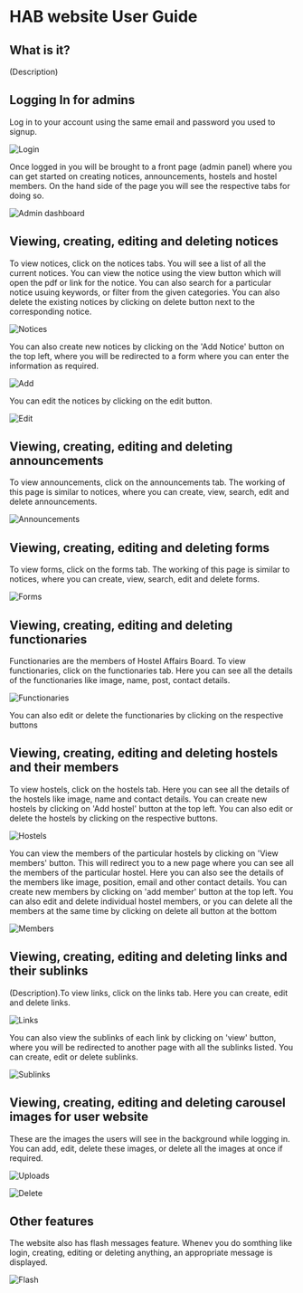 HAB website User Guide
=================

What is it?
-----------

(Description)

Logging In for admins
---------------------

Log in to your account using the same email and password you used to signup.

![Login](/docs/login.png)

Once logged in you will be brought to a front page (admin panel) where you can get started on creating notices, announcements, hostels and hostel members. On the hand side of the page you will see the respective tabs for doing so.

![Admin dashboard](/docs/admin.png)

Viewing, creating, editing and deleting notices
-----------------------------------------------

To view notices, click on the notices tabs. You will see a list of all the current notices. You can view the notice using the view button which will open the pdf or link for the notice. You can also search for a particular notice usuing keywords, or filter from the given categories.
You can also delete the existing notices by clicking on delete button next to the corresponding notice.

![Notices](/docs/notices.png)

You can also create new notices by clicking on the 'Add Notice' button on the top left, where you will be redirected to a form where you can enter the information as required.

![Add](/docs/add.png)

You can edit the notices by clicking on the edit button.

![Edit](/docs/edit.png)


Viewing, creating, editing and deleting announcements
-----------------------------------------------------

To view announcements, click on the announcements tab. The working of this page is similar to notices, where you can create, view, search, edit and delete announcements.

![Announcements](/docs/announcements.png)

Viewing, creating, editing and deleting forms
---------------------------------------------

To view forms, click on the forms tab. The working of this page is similar to notices, where you can create, view, search, edit and delete forms.

![Forms](/docs/forms.png)

Viewing, creating, editing and deleting functionaries
-----------------------------------------------------

Functionaries are the members of Hostel Affairs Board. To view functionaries, click on the functionaries tab. Here you can see all the details of the functionaries like image, name, post, contact details.

![Functionaries](/docs/functionaries.png)

You can also edit or delete the functionaries by clicking on the respective buttons


Viewing, creating, editing and deleting hostels and their members
-----------------------------------------------------------------

To view hostels, click on the hostels tab. Here you can see all the details of the hostels like image, name and contact details. You can create new hostels by clicking on 'Add hostel' button at the top left.
You can also edit or delete the hostels by clicking on the respective buttons.

![Hostels](/docs/hostels.png)

You can view the members of the particular hostels by clicking on 'View members' button. This will redirect you to a new page where you can see all the members of the particular hostel. Here you can also see the details of the members like image, position, email and other contact details. You can create new members by clicking on 'add member' button at the top left.
You can also edit and delete individual hostel members, or you can delete all the members at the same time by clicking on delete all button at the bottom

![Members](/docs/members.png)

Viewing, creating, editing and deleting links and their sublinks
----------------------------------------------------------------

(Description).To view links, click on the links tab. Here you can create, edit and delete links.

![Links](/docs/links.png)


You can also view the sublinks of each link by clicking on 'view' button, where you will be redirected to another page with all the sublinks listed. You can create, edit or delete sublinks.

![Sublinks](/docs/sublinks.png)


Viewing, creating, editing and deleting carousel images for user website
------------------------------------------------------------------------

These are the images the users will see in the background while logging in. 
You can add, edit, delete these images, or delete all the images at once if required.

![Uploads](/docs/uploads.png)

![Delete](/docs/delete.png)


Other features
--------------

The website also has flash messages feature. Whenev you do somthing like login, creating, editing or deleting anything, an appropriate message is displayed.

![Flash](/docs/flash.png)







